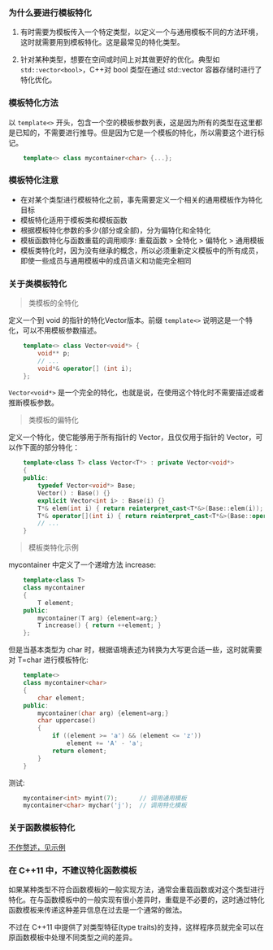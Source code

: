 

### 为什么要进行模板特化

1. 有时需要为模板传入一个特定类型，以定义一个与通用模板不同的方法环境，这时就需要用到模板特化。这是最常见的特化类型。

2. 针对某种类型，想要在空间或时间上对其做更好的优化。典型如 `std::vector<bool>`，C++对 bool 类型在通过 std::vector 容器存储时进行了特化优化。


### 模板特化方法

以 `template<>` 开头，包含一个空的模板参数列表，这是因为所有的类型在这里都是已知的，不需要进行推导。但是因为它是一个模板的特化，所以需要这个进行标记。
```c++
    template<> class mycontainer<char> {...};
```


### 模板特化注意

- 在对某个类型进行模板特化之前，事先需要定义一个相关的通用模板作为特化目标
- 模板特化适用于模板类和模板函数
- 根据模板特化参数的多少(部分或全部)，分为偏特化和全特化
- 模板函数特化与函数重载的调用顺序: 重载函数 > 全特化 > 偏特化 > 通用模板
- 模板类特化时，因为没有继承的概念，所以必须重新定义模板中的所有成员，即使一些成员与通用模板中的成员语义和功能完全相同


### 关于类模板特化

> 类模板的全特化

定义一个到 void 的指针的特化Vector版本。前缀 `template<>` 说明这是一个特化，可以不用模板参数描述。
```c++
    template<> class Vector<void*> {
        void** p;
        // ...
        void*& operator[] (int i);
    };
```
`Vector<void*>` 是一个完全的特化，也就是说，在使用这个特化时不需要描述或者推断模板参数。

> 类模板的偏特化

定义一个特化，使它能够用于所有指针的 Vector，且仅仅用于指针的 Vector，可以作下面的部分特化：
```c++
    template<class T> class Vector<T*> : private Vector<void*> 
    {
    public:
        typedef Vector<void*> Base;
        Vector() : Base() {}
        explicit Vector<int i> : Base(i) {}
        T*& elem(int i) { return reinterpret_cast<T*&>(Base::elem(i)); }
        T*& operator[](int i) { return reinterpret_cast<T*&>(Base::operator[](i)); }
        // ...
    }
```

> 模板类特化示例

mycontainer 中定义了一个递增方法 increase:
```c++
    template<class T>
    class mycontainer
    {
        T element;
    public:
        mycontainer(T arg) {element=arg;}
        T increase() { return ++element; }
    };
```
但是当基本类型为 char 时，根据语境表述为转换为大写更合适一些，这时就需要对 T=char 进行模板特化:
```c++
    template<>
    class mycontainer<char>
    {
        char element;
    public:
        mycontainer(char arg) {element=arg;}
        char uppercase()
        {
            if ((element >= 'a') && (element <= 'z'))
                element += 'A' - 'a';
            return element;
        }
    }
```

测试:
```c++
    mycontainer<int> myint(7);      // 调用通用模板
    mycontainer<char> mychar('j');  // 调用特化模板
```

  
### 关于函数模板特化

[不作赘述，见示例](02_template_function/01_specialization.cpp)


### 在 C++11 中，不建议特化函数模板

如果某种类型不符合函数模板的一般实现方法，通常会重载函数或对这个类型进行特化。在与函数模板中的一般实现有很小差异时，重载是不必要的，这时通过特化函数模板来传递这种差异信息在过去是一个通常的做法。

不过在 C++11 中提供了对类型特征(type traits)的支持，这样程序员就完全可以在原函数模板中处理不同类型之间的差异。
